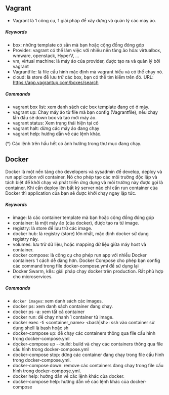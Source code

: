 
## Vagrant 
- Vagrant là 1 công cụ, 1 giải pháp để xây dựng và quản lý các máy ảo.

##### Keywords
- box: những template có sẳn mà bạn hoặc cộng đồng đóng góp
- Provider: vagrant có thể làm việc với nhiều nền tảng ảo hóa: virtualbox, wmware, openstack, HyperV, ...
- vm, virtual machine: là máy ảo của provider, được tạo ra và quản lý bởi vagrant
- Vagrantfile: là file cấu hình mặc định mà vagrant hiểu và có thể chạy nó.
- cloud: là store để lưu trữ các box, bạn có thể tìm kiểm trên đó. URL: https://app.vagrantup.com/boxes/search

##### Commands
- vagrant box list: xem danh sách các box template đang có ở máy.
- vagrant up: Chay máy ảo từ file mà bạn config (Vagrantfile), nếu chạy lần đầu sẽ down box và tạo mới máy ảo.
- vagrant status: Xem trạng thái hiện tại có 
- vagrant halt: dừng các máy ảo đang chạy
- vagrant help: hướng dẫn về các lệnh khác.

(*) Các lệnh trên hầu hết có ảnh hưởng trong thư mục đang chạy.

## Docker
Docker là một nền tảng cho developers và sysadmin để develop, deploy và run application với container. Nó cho phép tạo các môi trường độc lập và tách biệt để khởi chạy và phát triển ứng dụng và môi trường này được gọi là container. Khi cần deploy lên bất kỳ server nào chỉ cần run container của Docker thì application của bạn sẽ được khởi chạy ngay lập tức.

##### Keywords
- image: là các container template mà bạn hoặc cộng đồng đóng góp
- container: là một máy ảo (của docker), được tạo ra từ image.
- registry: là store để lưu trữ các image.
- docker hub: là registry (store) lớn nhất, mặc định docker sử dụng registry này.
- volumes: lưu trữ dữ liệu, hoặc mapping dữ liệu giữa máy host và container.
- docker compose: là công cụ cho phép run app với nhiều Docker containers 1 cách dễ dàng hơn. Docker Compose cho phép bạn config các command trong file docker-compose.yml để sử dụng lại
- Docker Swarm, k8s: giải pháp chạy docker trên production. Rất phù hợp cho microservices.


##### Commands
- `docker images`: xem danh sách các images.
- docker ps: xem danh sách container đang chạy.
- docker ps -a: xem tất cả container
- docker run: để chạy nhanh 1 container từ image.
- docker exec -ti <container_name> <bash|sh>: ssh vào container sử dụng shell là bash hoặc sh
- docker-compose up: để chạy các containers thông qua file cấu hình trong docker-compose.yml
- docker-compose up --build: build và chạy các containers thông qua file cấu hình trong docker-compose.yml
- docker-compose stop: dừng các container đang chạy trong file cấu hình trong docker-compose.yml.
- docker-compose down: remove các containers đang chạy trong file cấu hình trong docker-compose.yml.
- docker help: hướng dẫn về các lệnh khác của docker. 
- docker-compose help: hướng dẫn về các lệnh khác của docker-compose


